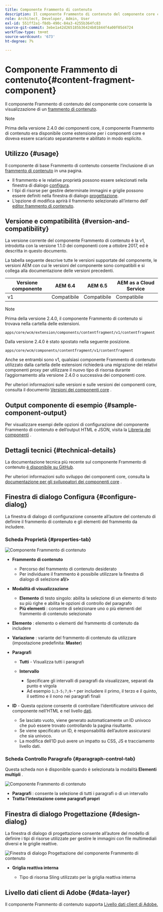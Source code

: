 ```yaml
---
title: Componente Frammento di contenuto
description: Il componente Frammento di contenuto del componente core consente la visualizzazione di un frammento di contenuto.
role: Architect, Developer, Admin, User
exl-id: 551ff2a1-f8db-490c-84a3-4255b364fc83
source-git-commit: 3ebe1a42d265185b36424b01844f4a00f05d4724
workflow-type: tm+mt
source-wordcount: '673'
ht-degree: 7%

---
```


# Componente Frammento di contenuto{#content-fragment-component}

Il componente Frammento di contenuto del componente core consente la visualizzazione di un [frammento di contenuto](https://docs.adobe.com/content/help/it-IT/experience-manager-cloud-service/assets/content-fragments/content-fragments.html).

>[!NOTE]
>
>Prima della versione 2.4.0 dei componenti core, il componente Frammento di contenuto era disponibile come estensione per i componenti core e doveva essere scaricato separatamente e abilitato in modo esplicito.

## Utilizzo {#usage}

Il componente di base Frammento di contenuto consente l’inclusione di un [frammento di contenuto](https://docs.adobe.com/content/help/en/experience-manager-cloud-service/assets/content-fragments/content-fragments.html) in una pagina.

* Il frammento e le relative proprietà possono essere selezionati nella finestra di dialogo [configura](#configure-dialog).
* I tipi di risorse per gestire determinate immagini e griglie possono essere definiti nella finestra di dialogo [progettazione](#design-dialog).
* L’opzione di modifica aprirà il frammento selezionato all’interno dell’ [editor frammento di contenuto](https://docs.adobe.com/content/help/en/experience-manager-cloud-service/assets/content-fragments/content-fragments-variations.html).

## Versione e compatibilità {#version-and-compatibility}

La versione corrente del componente Frammento di contenuto è la v1, introdotta con la versione 1.1.0 dei componenti core a ottobre 2017, ed è descritta in questo documento.

La tabella seguente descrive tutte le versioni supportate del componente, le versioni AEM con cui le versioni del componente sono compatibili e si collega alla documentazione delle versioni precedenti.

| Versione componente | AEM 6.4 | AEM 6.5 | AEM as a Cloud Service |
|--- |--- |---|---|
| v1 | Compatibile | Compatibile | Compatibile |

>[!NOTE]
>
>Prima della versione 2.4.0, il componente Frammento di contenuto si trovava nella cartella delle estensioni.
>
> `apps/core/wcm/extension/components/contentfragment/v1/contentfragment`
> 
>Dalla versione 2.4.0 è stato spostato nella seguente posizione.
>
>`apps/core/wcm/components/contentfragment/v1/contentfragment`
>
>Anche se entrambi sono v1, qualsiasi componente Frammento di contenuto utilizzato dalla cartella delle estensioni richiederà una migrazione dei relativi componenti proxy per utilizzare il nuovo tipo di risorsa durante l’aggiornamento alla versione 2.4.0 o successiva dei componenti core.

Per ulteriori informazioni sulle versioni e sulle versioni dei componenti core, consulta il documento [Versioni dei componenti core](/help/versions.md) .

## Output componente di esempio {#sample-component-output}

Per visualizzare esempi delle opzioni di configurazione del componente Frammento di contenuto e dell’output HTML e JSON, visita la [Libreria dei componenti](https://adobe.com/go/aem_cmp_library_cf) .

## Dettagli tecnici {#technical-details}

La documentazione tecnica più recente sul componente Frammento di contenuto [è disponibile su GitHub](https://adobe.com/go/aem_cmp_tech_cf_v1).

Per ulteriori informazioni sullo sviluppo dei componenti core, consulta la [documentazione per gli sviluppatori dei componenti core](/help/developing/overview.md) .

## Finestra di dialogo Configura {#configure-dialog}

La finestra di dialogo di configurazione consente all’autore del contenuto di definire il frammento di contenuto e gli elementi del frammento da includere.

### Scheda Proprietà {#properties-tab}

![Componente Frammento di contenuto](/help/assets/content-fragment-edit-properties.png)

* **Frammento di contenuto**

   * Percorso del frammento di contenuto desiderato
   * Per individuare il frammento è possibile utilizzare la finestra di dialogo di selezione **a1/>**

* **Modalità di visualizzazione**
   * **Elemento**  di testo singolo: abilita la selezione di un elemento di testo su più righe e abilita le opzioni di controllo del paragrafo
   * **Più elementi** : consente di selezionare uno o più elementi del frammento di contenuto selezionato
* **Elemento** : elemento o elementi del frammento di contenuto da includere
* **Variazione** : variante del frammento di contenuto da utilizzare (impostazione predefinita:  **Master**)

* **Paragrafi**

   * **Tutti**  - Visualizza tutti i paragrafi
   * **Intervallo**

      * Specificare gli intervalli di paragrafi da visualizzare, separati da punto e virgola
      * Ad esempio `1;3-5;7;9-*` per includere il primo, il terzo e il quinto, il settimo e il nono nei paragrafi finali
* **ID**  - Questa opzione consente di controllare l’identificatore univoco del componente nell’HTML e nel livello  [dati](/help/developing/data-layer/overview.md).
   * Se lasciato vuoto, viene generato automaticamente un ID univoco che può essere trovato controllando la pagina risultante.
   * Se viene specificato un ID, è responsabilità dell’autore assicurarsi che sia univoco.
   * La modifica dell’ID può avere un impatto su CSS, JS e tracciamento livello dati.

### Scheda Controllo Paragrafo {#paragraph-control-tab}

Questa scheda non è disponibile quando è selezionata la modalità **Elementi multipli** .

![Componente Frammento di contenuto](/help/assets/content-fragment-edit-paragraph.png)

* **Paragrafi** : consente la selezione di tutti i paragrafi o di un intervallo
* **Tratta l’intestazione come paragrafi propri**

## Finestra di dialogo Progettazione {#design-dialog}

La finestra di dialogo di progettazione consente all’autore del modello di definire i tipi di risorse utilizzate per gestire le immagini con file multimediali diversi e le griglie reattive.

![Finestra di dialogo Progettazione del componente Frammento di contenuto](/help/assets/content-fragment-design.png)

* **Griglia reattiva interna**

   * Tipo di risorsa Sling utilizzato per la griglia reattiva interna

## Livello dati client di Adobe {#data-layer}

Il componente Frammento di contenuto supporta [Livello dati client di Adobe.](/help/developing/data-layer/overview.md)
